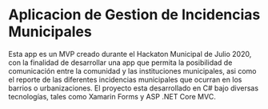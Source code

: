# Aplicacion de Gestion de Incidencias Municipales

Esta app es un MVP creado durante el Hackaton Municipal de Julio 2020, con la finalidad de desarrollar una app 
que permita la posibilidad de comunicación entre la comunidad y las instituciones municipales, asi como el reporte 
de las diferentes incidencias municipales que ocurran en los barrios o urbanizaciones. El proyecto esta desarrollado en C#
bajo diversas tecnologías, tales como Xamarin Forms y ASP .NET Core MVC.


